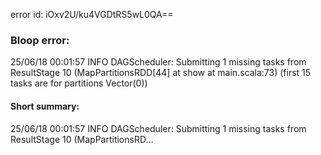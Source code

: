 error id: iOxv2U/ku4VGDtRS5wL0QA==
### Bloop error:

25/06/18 00:01:57 INFO DAGScheduler: Submitting 1 missing tasks from ResultStage 10 (MapPartitionsRDD[44] at show at main.scala:73) (first 15 tasks are for partitions Vector(0))
#### Short summary: 

25/06/18 00:01:57 INFO DAGScheduler: Submitting 1 missing tasks from ResultStage 10 (MapPartitionsRD...